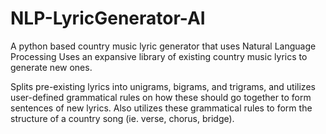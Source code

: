 # NLP-LyricGenerator-AI
A python based country music lyric generator that uses Natural Language Processing
Uses an expansive library of existing country music lyrics to generate new ones.

Splits pre-existing lyrics into unigrams, bigrams, and trigrams, and utilizes user-defined grammatical rules on how these should go together to form sentences of new lyrics. Also utilizes these grammatical rules to form the structure of a country song (ie. verse, chorus, bridge).
